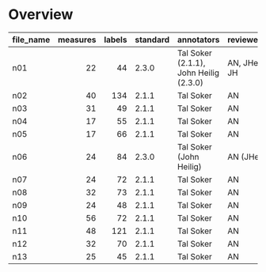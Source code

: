

# Overview
|file_name|measures|labels|standard|              annotators              | reviewers  |
|---------|-------:|-----:|--------|--------------------------------------|------------|
|n01      |      22|    44|2.3.0   |Tal Soker (2.1.1), John Heilig (2.3.0)|AN, JHei, JH|
|n02      |      40|   134|2.1.1   |Tal Soker                             |AN          |
|n03      |      31|    49|2.1.1   |Tal Soker                             |AN          |
|n04      |      17|    55|2.1.1   |Tal Soker                             |AN          |
|n05      |      17|    66|2.1.1   |Tal Soker                             |AN          |
|n06      |      24|    84|2.3.0   |Tal Soker (John Heilig)               |AN (JHei)   |
|n07      |      24|    72|2.1.1   |Tal Soker                             |AN          |
|n08      |      32|    73|2.1.1   |Tal Soker                             |AN          |
|n09      |      24|    48|2.1.1   |Tal Soker                             |AN          |
|n10      |      56|    72|2.1.1   |Tal Soker                             |AN          |
|n11      |      48|   121|2.1.1   |Tal Soker                             |AN          |
|n12      |      32|    70|2.1.1   |Tal Soker                             |AN          |
|n13      |      25|    45|2.1.1   |Tal Soker                             |AN          |
